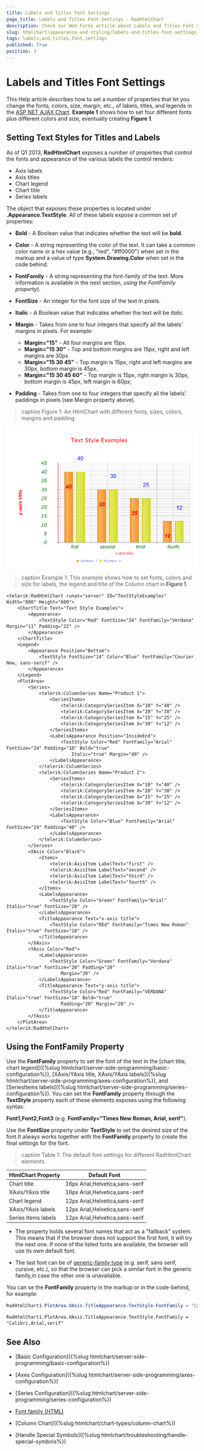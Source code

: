 ```yaml
---
title: Labels and Titles Font Settings
page_title: Labels and Titles Font Settings - RadHtmlChart
description: Check our Web Forms article about Labels and Titles Font Settings.
slug: htmlchart/appearance-and-styling/labels-and-titles-font-settings
tags: labels,and,titles,font,settings
published: True
position: 3
---
```


# Labels and Titles Font Settings

This Help article describes how to set a number of properties that let you change the fonts, colors, size, margin, etc., of labels, titles, and legends in  the [ASP NET AJAX Chart](https://www.telerik.com/products/aspnet-ajax/html-chart.aspx). **Example 1** shows how to set four different fonts plus different colors and size, eventually creating	**Figure 1**.

## Setting Text Styles for Titles and Labels

As of Q1 2013, **RadHtmlChart** exposes a number of properties that control the fonts and appearance of the various labels the control renders:

* Axis labels
* Axis titles
* Chart legend
* Chart title
* Series labels

The object that exposes these properties is located under **<element>.Appearance.TextStyle**. All of these labels expose a common set of properties:

* **Bold** - A Boolean value that indicates whether the text will be **bold**.

* **Color** - A string representing the color of the text. It can take a common color name or a hex value (e.g., "red", "#ff0000") when set in the markup and a value of type **System.Drawing.Color** when set in the code behind.

* **FontFamily** - A string representing the font-family of the text. More information is available in the next section, *using the FontFamily property*).

* **FontSize** - An integer for the font size of the text in pixels.

* **Italic** - A Boolean value that indicates whether the text will be *italic*.

* **Margin** - Takes from one to four integers that specify all the labels' margins in pixels. For example:
	* **Margin="15"** - All four margins are 15px.
	* **Margin="15 30"** - Top and bottom margins are 15px, right and left margins are 30px.
	* **Margin="15 30 45"** - Top margin is 15px, right and left margins are 30px,	bottom margin is 45px.
	* **Margin="15 30 45 60"** - Top margin is 15px, right margin is 30px,	bottom margin is 45px, left margin is 60px;

* **Padding** - Takes from one to four integers that specify all the labels' paddings in pixels (see Margin property above).
 
>caption Figure 1: An HtmlChart with different fonts, sizes, colors, margins and padding.

![htmlchart-appearance-text-style-properties-example](images/htmlchart-appearance-text-style-properties-example.png)

>caption Example 1: This example shows how to set fonts, colors and size for labels, the legend and title of the Column chart in **Figure 1**.

````ASP.NET
<telerik:RadHtmlChart runat="server" ID="TextStyleExamples" Width="800" Height="600">
	<ChartTitle Text="Text Style Examples">
		<Appearance>
			<TextStyle Color="Red" FontSize="24" FontFamily="Verdana" Margin="11" Padding="22" />
		</Appearance>
	</ChartTitle>
	<Legend>
		<Appearance Position="Bottom">
			<TextStyle FontSize="14" Color="Blue" FontFamily="Courier New, sans-serif" />
		</Appearance>
	</Legend>
	<PlotArea>
		<Series>
			<telerik:ColumnSeries Name="Product 1">
				<SeriesItems>
					<telerik:CategorySeriesItem X="10" Y="40" />
					<telerik:CategorySeriesItem X="20" Y="30" />
					<telerik:CategorySeriesItem X="15" Y="25" />
					<telerik:CategorySeriesItem X="30" Y="12" />
				</SeriesItems>
				<LabelsAppearance Position="InsideEnd">
					<TextStyle Color="Red" FontFamily="Arial" FontSize="24" Padding="10" Bold="true"
						Italic="true" Margin="40" />
				</LabelsAppearance>
			</telerik:ColumnSeries>
			<telerik:ColumnSeries Name="Product 2">
				<SeriesItems>
					<telerik:CategorySeriesItem X="10" Y="40" />
					<telerik:CategorySeriesItem X="20" Y="30" />
					<telerik:CategorySeriesItem X="15" Y="25" />
					<telerik:CategorySeriesItem X="30" Y="12" />
				</SeriesItems>
				<LabelsAppearance>
					<TextStyle Color="Blue" FontFamily="Arial" FontSize="24" Padding="40" />
				</LabelsAppearance>
			</telerik:ColumnSeries>
		</Series>
		<XAxis Color="Black">
			<Items>
				<telerik:AxisItem LabelText="first" />
				<telerik:AxisItem LabelText="second" />
				<telerik:AxisItem LabelText="third" />
				<telerik:AxisItem LabelText="fourth" />
			</Items>
			<LabelsAppearance>
				<TextStyle Color="Green" FontFamily="Arial" Italic="true" FontSize="20" />
			</LabelsAppearance>
			<TitleAppearance Text="x-axis title">
				<TextStyle Color="REd" FontFamily="Times New Roman" Italic="true" FontSize="18" />
			</TitleAppearance>
		</XAxis>
		<YAxis Color="Red">
			<LabelsAppearance>
				<TextStyle Color="Green" FontFamily="Verdana" Italic="true" FontSize="20" Padding="20"
					Margin="20" />
			</LabelsAppearance>
			<TitleAppearance Text="y-axis title">
				<TextStyle Color="Red" FontFamily="VERDANA" Italic="true" FontSize="18" Bold="true"
					Padding="20" Margin="20" />
			</TitleAppearance>
		</YAxis>
	</PlotArea>
</telerik:RadHtmlChart>
````


## Using the FontFamily Property

Use the **FontFamily** property to set the font of the text in the [chart title, chart legend]({%slug htmlchart/server-side-programming/basic-configuration%}), [XAxis/YAxis title, XAxis/YAxis labels]({%slug htmlchart/server-side-programming/axes-configuration%}), and [SeriesItems labels]({%slug htmlchart/server-side-programming/series-configuration%}). You can set the **FontFamily** property through the **TextStyle** property each of these elements exposes using the following syntax:

**Font1,Font2,Font3** (e.g. **FontFamily="Times New Roman, Arial, serif"**).

Use the **FontSize** property under **TextStyle** to set the desired size of the font.It always works together with the **FontFamily** property to create the final settings for the font.

>caption Table 1: The default font settings for different RadHtmlChart elements.

| HtmlChart Property | Default Font |
| ------ | ------ |
|Chart title|16px Arial,Helvetica,sans-serif|
|XAxis/YAxis title|16px Arial,Helvetica,sans-serif|
|Chart legend|12px Arial,Helvetica,sans-serif|
|XAxis/YAxis labels|12px Arial,Helvetica,sans-serif|
|Series Items labels|12px Arial,Helvetica,sans-serif|

* The property holds several font names that act as a "fallback" system. This means that if the browser does not support the first font, it will try the next one. If none of the listed fonts are available, the browser will use its own default font.

* The last font can be of [generic-family type](https://en.wikipedia.org/wiki/Font_family_%28HTML%29#Generic_fonts) (e.g. serif, sans serif, cursive, etc.), so that the browser can pick a similar font in the generic family,in case the other one is unavailable.

You can se the **FontFamily** property in the markup or in the code-behind, for example:

````C#
RadHtmlChart1.PlotArea.XAxis.TitleAppearance.TextStyle.FontFamily = "Calibri,Arial,serif";
````
````VB
RadHtmlChart1.PlotArea.XAxis.TitleAppearance.TextStyle.FontFamily = "Calibri,Arial,serif"
````


## See Also

 * [Basic Configuration]({%slug htmlchart/server-side-programming/basic-configuration%})

 * [Axes Configuration]({%slug htmlchart/server-side-programming/axes-configuration%})

 * [Series Configuration]({%slug htmlchart/server-side-programming/series-configuration%})

 * [Font family (HTML)](https://en.wikipedia.org/wiki/Font_family_%28HTML%29#Generic_fonts)

 * [Column Chart]({%slug htmlchart/chart-types/column-chart%})

 * [Handle Special Symbols]({%slug htmlchart/troubleshooting/handle-special-symbols%})
